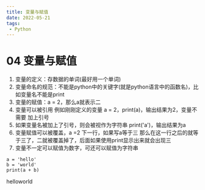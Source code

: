 ```yaml
---
title: 变量与赋值
date: 2022-05-21
tags:
 - Python
---
```



# 04 变量与赋值

1. 变量的定义：存数据的单词(最好用一个单词)
2. 变量命名的规范：不能是python中的关键字(就是python语言中的函数名)，比如变量名不能是print
3. 变量的赋值：a = 2，那么a就表示二
4. 变量可以被引用 例如刚刚定义的变量 a = 2，print(a)，输出结果为2，变量不需要 加上引号
5. 如果变量名被加上了引号，则会被视作为字符串 print('a')，输出结果为a
6. 变量赋值可以被覆盖，a =2 下一行，如果写a等于三 那么在这一行之后的就等于三了，二就被覆盖掉了，后面如果使用print显示出来就会出现三
7. 变量不一定可以赋值为数字，可还可以赋值为字符串 

```
a = 'hello'
b = 'world'
print(a + b)
```

helloworld

